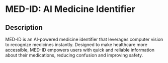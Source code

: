 # MED-ID: AI Medicine Identifier

## Description
MED-ID is an AI-powered medicine identifier that leverages computer vision to recognize medicines instantly. Designed to make healthcare more accessible, MED-ID empowers users with quick and reliable information about their medications, reducing confusion and improving safety.
